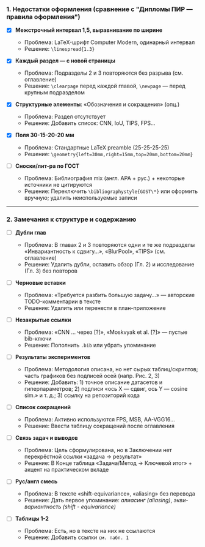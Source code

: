 ### 1. Недостатки **оформления** (сравнение с "Дипломы ПИР — правила оформления")

- [x] **Межстрочный интервал 1,5, выравнивание по ширине**
  - Проблема: LaTeX-шрифт Computer Modern, одинарный интервал
  - Решение: `\linespread{1.3}`

- [x] **Каждый раздел — с новой страницы**
  - Проблема: Подразделы 2 и 3 повторяются без разрыва (см. оглавление)
  - Решение: `\clearpage` перед каждой главой, `\newpage` — перед крупным подразделом

- [x] **Структурные элементы**: «Обозначения и сокращения» (опц.)
  - Проблема: Раздел отсутствует
  - Решение: Добавить список: CNN, IoU, TIPS, FPS…

- [x] **Поля 30-15-20-20 мм**
  - Проблема: Стандартные LaTeX preamble (25-25-25-25)
  - Решение: `\geometry{left=30mm,right=15mm,top=20mm,bottom=20mm}`

- [ ] **Сноски/лит-ра по ГОСТ**
  - Проблема: Библиография mix (англ. APA + рус.) + некоторые источники не цитируются
  - Решение: Переключить `\bibliographystyle{GOST\*}` или оформить вручную; удалить неиспользуемые записи

---

### 2. Замечания к **структуре и содержанию**

- [ ] **Дубли глав**
  - Проблема: В главах 2 и 3 повторяются одни и те же подразделы «Инвариантность к сдвигу…», «BlurPool», «TIPS» (см. оглавление)
  - Решение: Удалить дубли, оставить обзор (Гл. 2) и исследование (Гл. 3) без повторов

- [ ] **Черновые вставки**
  - Проблема: «Требуется разбить большую задачу…» — авторские TODO-комментарии в тексте
  - Решение: Удалить или перенести в план-приложение

- [ ] **Незакрытые ссылки**
  - Проблема: «CNN … через [?]», «Moskvyak et al. [?]» — пустые bib-ключи
  - Решение: Пополнить `.bib` или убрать упоминание

- [ ] **Результаты экспериментов**
  - Проблема: Методология описана, но нет сырых таблиц/скриптов; часть графиков без подписей осей (напр. Рис. 2, 3)
  - Решение: Добавить: 1) точное описание датасетов и гиперпараметров; 2) подписи «ось X — сдвиг, ось Y — cosine sim.» и т. д.; 3) ссылку на репозиторий кода

- [ ] **Список сокращений**
  - Проблема: Активно используются FPS, MSB, AA-VGG16…
  - Решение: Ввести таблицу сокращений после оглавления

- [ ] **Связь задач и выводов**
  - Проблема: Цель сформулирована, но в Заключении нет перекрёстной ссылки «задача → результат»
  - Решение: В Конце таблица «Задача/Метод → Ключевой итог» + акцент на практическом вкладе

- [ ] **Рус/англ смесь**
  - Проблема: В тексте «shift-equivariance», «aliasing» без перевода
  - Решение: Дать первое упоминание: *алиасинг (aliasing)*, *экви-вариантность (shift - equivariance)*

- [ ] **Таблицы 1-2**
  - Проблема: Есть, но в тексте на них не ссылаются
  - Решение: Добавить ссылки `см. табл. 1`
